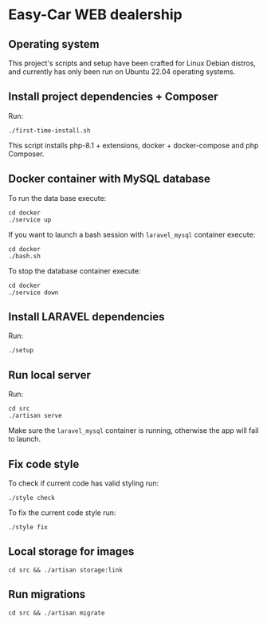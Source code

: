# Easy-Car WEB dealership

## Operating system

This project's scripts and setup have been crafted for Linux Debian distros, and currently has only been run on
Ubuntu 22.04 operating systems.


## Install project dependencies + Composer

Run:

```
./first-time-install.sh
```

This script installs php-8.1 + extensions, docker + docker-compose and php Composer.


## Docker container with MySQL database

To run the data base execute:


```
cd docker
./service up
```

If you want to launch a bash session with `laravel_mysql` container execute:

```
cd docker
./bash.sh
```

To stop the database container execute:

```
cd docker
./service down
```


## Install LARAVEL dependencies

Run:

```
./setup
```

## Run local server

Run:

```
cd src
./artisan serve
```

Make sure the `laravel_mysql` container is running, otherwise the app will fail to launch.


## Fix code style

To check if current code has valid styling run:

```
./style check
```

To fix the current code style run:

```
./style fix
```


## Local storage for images

```
cd src && ./artisan storage:link
```


## Run migrations

```
cd src && ./artisan migrate
```
